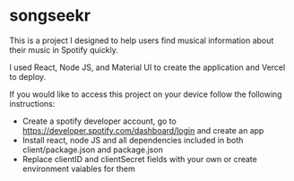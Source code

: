 # songseekr

This is a project I designed to help users find musical information about their music in Spotify quickly. 

I used React, Node JS, and Material UI to create the application and Vercel to deploy.

If you would like to access this project on your device follow the following instructions:

- Create a spotify developer account, go to https://developer.spotify.com/dashboard/login and create an app
- Install react, node JS and all dependencies included in both client/package.json and package.json
- Replace clientID and clientSecret fields with your own or create environment vaiables for them

